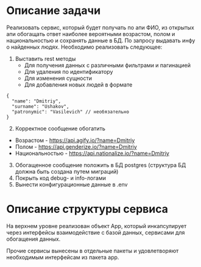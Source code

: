 # Описание задачи

Реализовать сервис, который будет получать по апи ФИО, из открытых апи обогащать ответ наиболее вероятными возрастом, полом и национальностью и сохранять данные в БД. По запросу выдавать инфу о найденных людях. Необходимо реализовать следующее:

1. Выставить rest методы
    - Для получения данных с различными фильтрами и пагинацией
    - Для удаления по идентификатору
    - Для изменения сущности
    - Для добавления новых людей в формате

```
{
  "name": "Dmitriy",
  "surname": "Ushakov",
  "patronymic": "Vasilevich" // необязательно
}
```

2. Корректное сообщение обогатить
- Возрастом - https://api.agify.io/?name=Dmitriy
- Полом - https://api.genderize.io/?name=Dmitriy
- Национальностью - https://api.nationalize.io/?name=Dmitriy

3. Обогащенное сообщение положить в БД postgres (структура БД должна быть создана путем миграций)
4. Покрыть код debug- и info-логами
5. Вынести конфигурационные данные в .env


# Описание структуры сервиса
На верхнем уровне реализован объект App, который инкапсулирует через интерфейсы взаимодействие с базой данных, сервисами для обогащения данных.

Прочие сервисы вынесены в отдельные пакеты и удовлетворяют необходимым интерфейсам из пакета app.